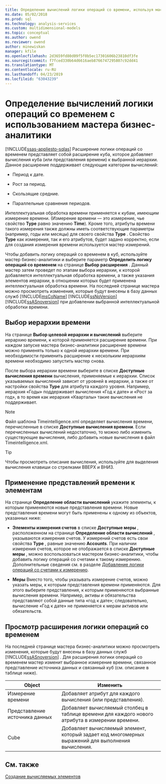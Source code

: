 ```yaml
---
title: Определение вычислений логики операций со времени, используя мастер бизнес-аналитики | Документация Майкрософт
ms.date: 05/02/2018
ms.prod: sql
ms.technology: analysis-services
ms.custom: multidimensional-models
ms.topic: conceptual
ms.author: owend
ms.reviewer: owend
author: minewiskan
manager: kfile
ms.openlocfilehash: 2d3659fd80d09f5f0b5ec17301606b23810df3fe
ms.sourcegitcommit: f7fced330b64d6616aeb8766747295807c92dd41
ms.translationtype: MT
ms.contentlocale: ru-RU
ms.lasthandoff: 04/23/2019
ms.locfileid: "63043239"
---
```

# <a name="define-time-intelligence-calculations-using-the-business-intelligence-wizard"></a>Определение вычислений логики операций со временем с использованием мастера бизнес-аналитики
[!INCLUDE[ssas-appliesto-sqlas](../../includes/ssas-appliesto-sqlas.md)]
  Расширение логики операций со временем представляет собой расширение куба, которое добавляет вычисления куба (или представления времени) к выбранной иерархии. Данное расширение поддерживает следующие категории вычислений:  
  
-   Период к дате.  
  
-   Рост за период.  
  
-   Скользящие средние.  
  
-   Параллельные сравнения периодов.  
  
 Интеллектуальная обработка времени применяется к кубам, имеющим измерение времени. (Измерение времени — это измерение, чье свойство **Type** равно значению **Time**). Кроме того, атрибуты времени такого измерения также должны иметь соответствующие параметры (например, годы или месяцы) для своего свойства **Type** . Свойство **Type** как измерения, так и его атрибутов, будет задано корректно, если для создания измерения времени используется мастер измерений.  
  
 Чтобы добавить логику операций со временем в куб, используйте мастер бизнес-аналитики и выберите параметр **Определить логику операций со временем** на странице **Выбор расширения** . Данный мастер затем проведет по этапам выбора иерархии, к которой добавляется интеллектуальная обработка времени, а также указания элементов иерархии, в отношении которых будет применена интеллектуальная обработка времени. На последней странице мастера можно просмотреть изменения, которые будут внесены в базу данных служб [!INCLUDE[msCoName](../../includes/msconame-md.md)] [!INCLUDE[ssNoVersion](../../includes/ssnoversion-md.md)] [!INCLUDE[ssASnoversion](../../includes/ssasnoversion-md.md)] при добавлении выбранной интеллектуальной обработки времени.  
  
## <a name="selecting-a-time-hierarchy"></a>Выбор иерархии времени  
 На странице **Выбор целевой иерархии и вычислений** выберите иерархию времени, к которой применяется расширение времени. При каждом запуске мастера бизнес-аналитики расширение времени можно применять только к одной иерархии времени. При необходимости применить расширение к нескольким иерархиям времени необходимо запустить мастер снова.  
  
 После выбора иерархии времени выберите в списке **Доступные вычисления времени** вычисления, применяемые к иерархии. Список указываемых вычислений зависит от уровней в иерархии, а также от настройки свойства **Type** для атрибута каждого уровня. Например, иерархия «Годы» поддерживает вычисления «Год к дате» и «Рост за год», в то время как иерархия «Кварталы» такие вычисления не поддерживает.  
  
> [!NOTE]  
>  Файл шаблона Timeintelligence.xml определяет вычисления времени, перечисленные в списке **Доступные вычисления времени**. Если перечисленных вычислений недостаточно, то можно либо изменить существующие вычисления, либо добавить новые вычисления в файл Timeintelligence.xml.  
  
> [!TIP]  
>  Чтобы просмотреть описание вычисления, используйте для выделения вычисления клавиши со стрелками ВВЕРХ и ВНИЗ.  
  
## <a name="apply-time-views-to-members"></a>Применение представлений времени к элементам  
 На странице **Определение области вычислений** укажите элементы, к которым применяются новые представления времени. Новые представления времени могут быть применены к одному из объектов, указанных ниже:  
  
-   **Элементы измерения счетов** в списке **Доступные меры** , расположенном на странице **Определение области вычислений** , указываются измерения счетов. У измерений счетов есть свои свойства **Type** , равные значению **Accounts**. При наличии измерения счетов, которое не отображается в списке **Доступные меры** , можно воспользоваться мастером бизнес-аналитики, чтобы добавить логику операций со счетами к такому измерению. Дополнительные сведения см. в разделе [Добавление логики операций со счетами к измерению](../../analysis-services/multidimensional-models/bi-wizard-add-account-intelligence-to-a-dimension.md).  
  
-   **Меры** Вместо того, чтобы указывать измерение счетов, можно указать меры, к которым представления времени применяются. Для этого выберите представления, к которым применяются выбранные вычисления времени. Например, активы и обязательства представляют собой данные типа «год к дате»; следовательно, вычисление «Год к дате» не применяется к мерам активов или обязательств.  
  
## <a name="viewing-the-time-intelligence-enhancement"></a>Просмотр расширения логики операций со временем  
 На последней странице мастера бизнес-аналитики можно просмотреть изменения, которые будут внесены в базу данных служб [!INCLUDE[ssASnoversion](../../includes/ssasnoversion-md.md)] . Для расширения логики операций со временем мастер изменит выбранное измерение времени, связанное представление источника данных и связанный куб (см. описание в таблице ниже).  
  
|Object|Изменить|  
|------------|------------|  
|Измерение времени|Добавляет атрибут для каждого вычисления (или представления).|  
|Представление источника данных|Добавляет вычисляемый столбец в таблице времени для каждого нового атрибута в измерении времени.|  
|Cube|Добавляет вычисляемый элемент, который задает код многомерных выражений для выполнения вычисления.|  
  
## <a name="see-also"></a>См. также  
 [Создание вычисляемых элементов](../../analysis-services/multidimensional-models/create-calculated-members.md)  
  
  
